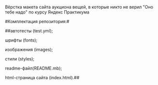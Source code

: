Вёрстка макета сайта аукциона вещей, в которые никто не верил "Оно тебе надо" по курсу Яндекс Практикума

#Комплектация репозитория:#

##автотесты (test.yml);

шрифты (fonts);

изображения (images);

стили (styles);

readme-файл(README.mb);

html-страница сайта (index.html).##
